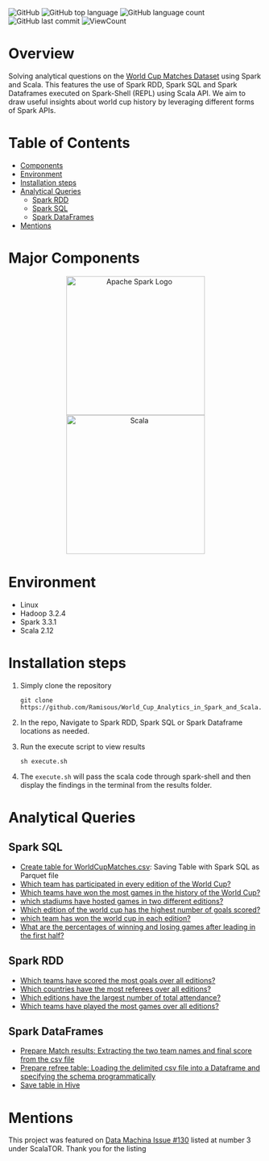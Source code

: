 ![GitHub](https://img.shields.io/github/license/Thomas-George-T/MoviesLens-Analytics-in-Spark-and-Scala?style=flat)
![GitHub top language](https://img.shields.io/github/languages/top/Thomas-George-T/MoviesLens-Analytics-in-Spark-and-Scala?style=flat)
![GitHub language count](https://img.shields.io/github/languages/count/Thomas-George-T/MoviesLens-Analytics-in-Spark-and-Scala?style=flat)
![GitHub last commit](https://img.shields.io/github/last-commit/Thomas-George-T/MoviesLens-Analytics-in-Spark-and-Scala?style=flat)
![ViewCount](https://views.whatilearened.today/views/github/Thomas-George-T/Movies-Analytics-in-Spark-and-Scala.svg?cache=remove)

# Overview
Solving analytical questions on the [World Cup Matches Dataset](https://www.kaggle.com/datasets/abecklas/fifa-world-cup) using Spark and Scala. This features the use of Spark RDD, Spark SQL and Spark Dataframes executed on Spark-Shell (REPL) using Scala API. We aim to draw useful insights about world cup history by leveraging different forms of Spark APIs.

# Table of Contents
* [Components](https://github.com/Ramisous/World_Cup_Analytics_in_Spark_and_Scala#Major-Components)
* [Environment](https://github.com/Ramisous/World_Cup_Analytics_in_Spark_and_Scala#Environment)
* [Installation steps](https://github.com/Ramisous/World_Cup_Analytics_in_Spark_and_Scala#Installation-steps)
* [Analytical Queries](https://github.com/Ramisous/World_Cup_Analytics_in_Spark_and_Scala#Analytical-Queries)
	- [Spark RDD](https://github.com/Ramisous/World_Cup_Analytics_in_Spark_and_Scala#Spark-RDD)
	- [Spark SQL](https://github.com/Ramisous/World_Cup_Analytics_in_Spark_and_Scala#Spark-SQL)
	- [Spark DataFrames](https://github.com/Ramisous/World_Cup_Analytics_in_Spark_and_Scala#Spark-DataFrames)
* [Mentions](https://github.com/Ramisous/World_Cup_Analytics_in_Spark_and_Scala#Mentions)

# Major Components

<p align="center">
	<a href="#">
		<img src="https://upload.wikimedia.org/wikipedia/commons/f/f3/Apache_Spark_logo.svg" alt="Apache Spark Logo" title="Apache Spark" width=275 hspace=80 />
	</a>
	<a href="#">
		<img src="https://upload.wikimedia.org/wikipedia/commons/3/39/Scala-full-color.svg" alt="Scala" title="Scala" width ="275" />
	</a>
</p>

# Environment
* Linux
* Hadoop 3.2.4
* Spark 3.3.1
* Scala 2.12

# Installation steps

1. Simply clone the repository
	```
	git clone https://github.com/Ramisous/World_Cup_Analytics_in_Spark_and_Scala.git
	```
2. In the repo, Navigate to Spark RDD, Spark SQL or Spark Dataframe locations as needed.

3. Run the execute script to view results
	```
	sh execute.sh
	```
4. The `execute.sh` will pass the scala code through spark-shell and then display the findings in the terminal from the results folder.

# Analytical Queries

## Spark SQL
- [Create table for WorldCupMatches.csv](/Spark_SQL/sparkdatalake/): Saving Table with Spark SQL as Parquet file
- [Which team has participated in every edition of the World Cup?](/Spark_SQL/Appearance_all_editions/)
- [Which teams have won the most games in the history of the World Cup?](/Spark_SQL/Top_games_winner/)
- [which stadiums have hosted games in two different editions?](/Spark_SQL/Stadium_hosting_2_editions/)
- [Which edition of the world cup has the highest number of goals scored?](Spark_SQL/Total_goals_per_edition)
- [which team has won the world cup in each edition?](Spark_SQL/World_cup_winners/) 
- [What are the percentages of winning and losing games after leading in the first half?](Spark_SQL/Leading_first_half_stats/)

## Spark RDD
- [Which teams have scored the most goals over all editions?](/Spark_RDD/Most_scoring_teams/)
- [Which countries have the most referees over all editions?](/Spark_RDD/Referee_country/)
- [Which editions have the largest number of total attendance?](Spark_RDD/Greatest_attendances/)
- [Which teams have played the most games over all editions?](Spark_RDD/Most_playing_teams/)

## Spark DataFrames
- [Prepare Match results: Extracting the two team names and final score from the csv file](Spark_DataFrames/extract_match_details)
- [Prepare refree table: Loading the delimited csv file into a Dataframe and specifying the schema programmatically](Spark_DataFrames/prepare_refree_table)
- [Save table in Hive](Spark_DataFrames/save_to_hive)

# Mentions
This project was featured on [Data Machina Issue #130](https://www.getrevue.co/profile/datamachina/issues/data-machina-issue-130-112552) listed at number 3 under ScalaTOR. Thank you for the listing

